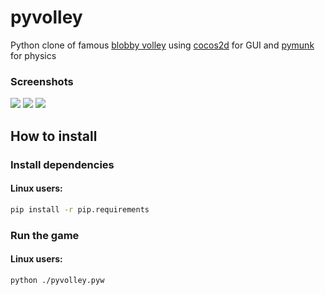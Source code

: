 pyvolley
========

Python clone of famous [blobby volley](http://www.blobby-volley.net/) using [cocos2d](http://cocos2d.org/) for GUI and [pymunk](http://www.pymunk.org) for physics

### Screenshots
![](http://i.imgur.com/hK5vwfr.png)
![](http://i.imgur.com/RyMf6ZV.png)
![](http://i.imgur.com/e8bPpW6.png)

How to install
--------------
### Install dependencies
#### Linux users:
```bash
pip install -r pip.requirements
```
### Run the game
#### Linux users:
```bash
python ./pyvolley.pyw
```
